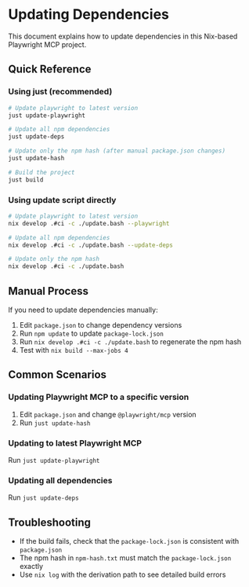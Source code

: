 # Updating Dependencies

This document explains how to update dependencies in this Nix-based Playwright MCP project.

## Quick Reference

### Using just (recommended)

```bash
# Update playwright to latest version
just update-playwright

# Update all npm dependencies
just update-deps

# Update only the npm hash (after manual package.json changes)
just update-hash

# Build the project
just build
```

### Using update script directly

```bash
# Update playwright to latest version
nix develop .#ci -c ./update.bash --playwright

# Update all npm dependencies
nix develop .#ci -c ./update.bash --update-deps

# Update only the npm hash
nix develop .#ci -c ./update.bash
```

## Manual Process

If you need to update dependencies manually:

1. Edit `package.json` to change dependency versions
2. Run `npm update` to update `package-lock.json`
3. Run `nix develop .#ci -c ./update.bash` to regenerate the npm hash
4. Test with `nix build --max-jobs 4`

## Common Scenarios

### Updating Playwright MCP to a specific version

1. Edit `package.json` and change `@playwright/mcp` version
2. Run `just update-hash`

### Updating to latest Playwright MCP

Run `just update-playwright`

### Updating all dependencies

Run `just update-deps`

## Troubleshooting

- If the build fails, check that the `package-lock.json` is consistent with `package.json`
- The npm hash in `npm-hash.txt` must match the `package-lock.json` exactly
- Use `nix log` with the derivation path to see detailed build errors